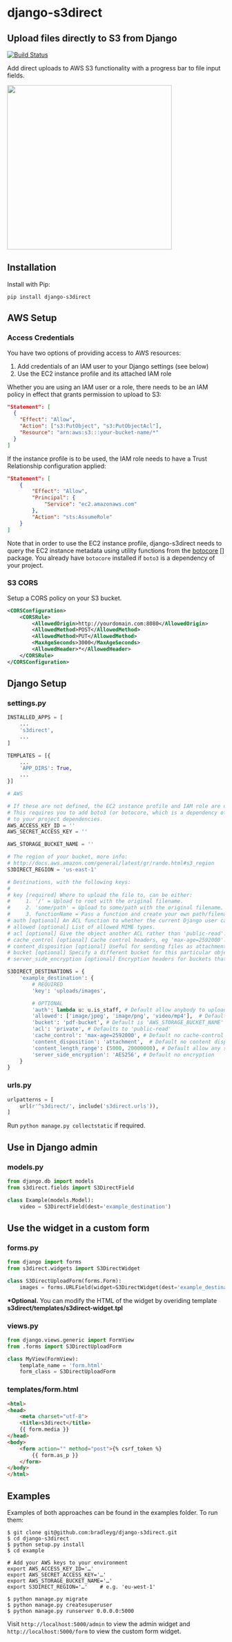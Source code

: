 django-s3direct
===============

Upload files directly to S3 from Django
-------------------------------------

[![Build Status](https://travis-ci.org/bradleyg/django-s3direct.svg?branch=master)](https://travis-ci.org/bradleyg/django-s3direct)

Add direct uploads to AWS S3 functionality with a progress bar to file input fields.

<img src="https://raw.githubusercontent.com/bradleyg/django-s3direct/master/screenshot.png" width="381"/>

## Installation

Install with Pip:

```pip install django-s3direct```

## AWS Setup

### Access Credentials

You have two options of providing access to AWS resources:

1. Add credentials of an IAM user to your Django settings (see below)
2. Use the EC2 instance profile and its attached IAM role

Whether you are using an IAM user or a role, there needs to be an IAM policy
in effect that grants permission to upload to S3:

```json
"Statement": [
  {
    "Effect": "Allow",
    "Action": ["s3:PutObject", "s3:PutObjectAcl"],
    "Resource": "arn:aws:s3:::your-bucket-name/*"
  }
]
```

If the instance profile is to be used, the IAM role needs to have a
Trust Relationship configuration applied:

```json
"Statement": [
	{
		"Effect": "Allow",
		"Principal": {
			"Service": "ec2.amazonaws.com"
		},
		"Action": "sts:AssumeRole"
	}
]
```

Note that in order to use the EC2 instance profile, django-s3direct needs
to query the EC2 instance metadata using utility functions from the
[botocore] [] package. You already have `botocore` installed if `boto3`
is a dependency of your project.

### S3 CORS

Setup a CORS policy on your S3 bucket.

```xml
<CORSConfiguration>
    <CORSRule>
        <AllowedOrigin>http://yourdomain.com:8080</AllowedOrigin>
        <AllowedMethod>POST</AllowedMethod>
        <AllowedMethod>PUT</AllowedMethod>
        <MaxAgeSeconds>3000</MaxAgeSeconds>
        <AllowedHeader>*</AllowedHeader>
    </CORSRule>
</CORSConfiguration>
```

## Django Setup

### settings.py

```python
INSTALLED_APPS = [
    ...
    's3direct',
    ...
]

TEMPLATES = [{
    ...
    'APP_DIRS': True,
    ...
}]

# AWS

# If these are not defined, the EC2 instance profile and IAM role are used.
# This requires you to add boto3 (or botocore, which is a dependency of boto3)
# to your project dependencies.
AWS_ACCESS_KEY_ID = ''
AWS_SECRET_ACCESS_KEY = ''

AWS_STORAGE_BUCKET_NAME = ''

# The region of your bucket, more info:
# http://docs.aws.amazon.com/general/latest/gr/rande.html#s3_region
S3DIRECT_REGION = 'us-east-1'

# Destinations, with the following keys:
#
# key [required] Where to upload the file to, can be either:
#     1. '/' = Upload to root with the original filename.
#     2. 'some/path' = Upload to some/path with the original filename.
#     3. functionName = Pass a function and create your own path/filename.
# auth [optional] An ACL function to whether the current Django user can perform this action.
# allowed [optional] List of allowed MIME types.
# acl [optional] Give the object another ACL rather than 'public-read'.
# cache_control [optional] Cache control headers, eg 'max-age=2592000'.
# content_disposition [optional] Useful for sending files as attachments.
# bucket [optional] Specify a different bucket for this particular object.
# server_side_encryption [optional] Encryption headers for buckets that require it.

S3DIRECT_DESTINATIONS = {
    'example_destination': {
        # REQUIRED
        'key': 'uploads/images',

        # OPTIONAL
        'auth': lambda u: u.is_staff, # Default allow anybody to upload
        'allowed': ['image/jpeg', 'image/png', 'video/mp4'],  # Default allow all mime types
        'bucket': 'pdf-bucket', # Default is 'AWS_STORAGE_BUCKET_NAME'
        'acl': 'private', # Defaults to 'public-read'
        'cache_control': 'max-age=2592000', # Default no cache-control
        'content_disposition': 'attachment',  # Default no content disposition
        'content_length_range': (5000, 20000000), # Default allow any size
        'server_side_encryption': 'AES256', # Default no encryption
    }
}
```

### urls.py

```python
urlpatterns = [
    url(r'^s3direct/', include('s3direct.urls')),
]
```

Run ```python manage.py collectstatic``` if required.

## Use in Django admin

### models.py

```python
from django.db import models
from s3direct.fields import S3DirectField

class Example(models.Model):
    video = S3DirectField(dest='example_destination')
```

## Use the widget in a custom form

### forms.py

```python
from django import forms
from s3direct.widgets import S3DirectWidget

class S3DirectUploadForm(forms.Form):
    images = forms.URLField(widget=S3DirectWidget(dest='example_destination'))
```

__*Optional.__ You can modify the HTML of the widget by overiding template __s3direct/templates/s3direct-widget.tpl__

### views.py

```python
from django.views.generic import FormView
from .forms import S3DirectUploadForm

class MyView(FormView):
    template_name = 'form.html'
    form_class = S3DirectUploadForm
```

### templates/form.html

```html
<html>
<head>
    <meta charset="utf-8">
    <title>s3direct</title>
    {{ form.media }}
</head>
<body>
    <form action="" method="post">{% csrf_token %}
        {{ form.as_p }}
    </form>
</body>
</html>
```


## Examples

Examples of both approaches can be found in the examples folder. To run them:

```shell
$ git clone git@github.com:bradleyg/django-s3direct.git
$ cd django-s3direct
$ python setup.py install
$ cd example

# Add your AWS keys to your environment
export AWS_ACCESS_KEY_ID='…'
export AWS_SECRET_ACCESS_KEY='…'
export AWS_STORAGE_BUCKET_NAME='…'
export S3DIRECT_REGION='…'    # e.g. 'eu-west-1'

$ python manage.py migrate
$ python manage.py createsuperuser
$ python manage.py runserver 0.0.0.0:5000
```

Visit ```http://localhost:5000/admin``` to view the admin widget and ```http://localhost:5000/form``` to view the custom form widget.

[botocore]: https://github.com/boto/botocore
